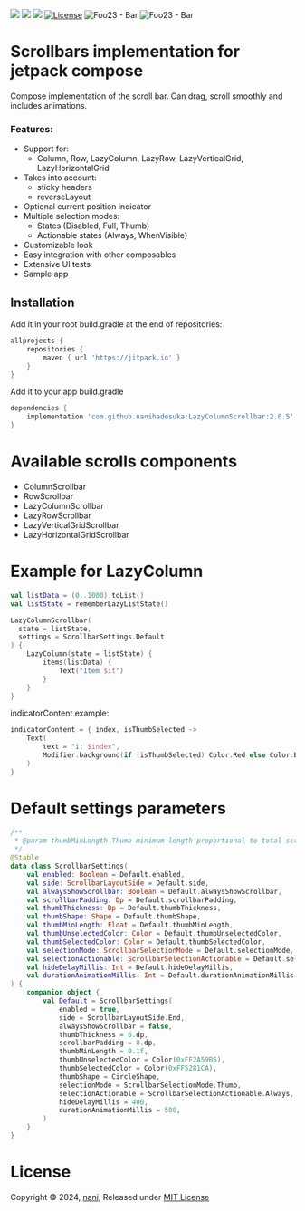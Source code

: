 [![](https://jitpack.io/v/nanihadesuka/LazyColumnScrollbar.svg)](https://jitpack.io/#nanihadesuka/LazyColumnScrollbar)
[![](https://jitpack.io/v/nanihadesuka/LazyColumnScrollbar/month.svg)](https://jitpack.io/#nanihadesuka/LazyColumnScrollbar)
[![](https://github.com/nanihadesuka/LazyColumnScrollbar/actions/workflows/tests.yml/badge.svg?branch=master)](https://github.com/nanihadesuka/LazyColumnScrollbar/commits/master)
[![License](https://img.shields.io/badge/License-MIT-blue)](https://github.com/nanihadesuka/LazyColumnScrollbar/blob/main/LICENSE)
![Foo23 - Bar](https://img.shields.io/badge/Kotlin-1.9.23-339933)
![Foo23 - Bar](https://img.shields.io/badge/Compose_BOM-2024.04.00-339933)

# Scrollbars implementation for jetpack compose

Compose implementation of the scroll bar. Can drag, scroll smoothly and includes animations.

### Features:

- Support for:
    - Column, Row, LazyColumn, LazyRow, LazyVerticalGrid, LazyHorizontalGrid
- Takes into account:
    - sticky headers
    - reverseLayout
- Optional current position indicator
- Multiple selection modes:
    - States (Disabled, Full, Thumb)
    - Actionable states (Always, WhenVisible)
- Customizable look
- Easy integration with other composables
- Extensive UI tests
- Sample app

## Installation

Add it in your root build.gradle at the end of repositories:

```groovy
allprojects {
    repositories {
        maven { url 'https://jitpack.io' }
    }
}
```

Add it to your app build.gradle

```groovy
dependencies {
    implementation 'com.github.nanihadesuka:LazyColumnScrollbar:2.0.5'
}
```

# Available scrolls components
- ColumnScrollbar
- RowScrollbar
- LazyColumnScrollbar
- LazyRowScrollbar
- LazyVerticalGridScrollbar
- LazyHorizontalGridScrollbar

# Example for LazyColumn
```kotlin
val listData = (0..1000).toList()
val listState = rememberLazyListState()

LazyColumnScrollbar(
  state = listState,
  settings = ScrollbarSettings.Default  
) {
    LazyColumn(state = listState) {
        items(listData) {
            Text("Item $it")
        }
    }
}
```

indicatorContent example:

```kotlin
indicatorContent = { index, isThumbSelected ->
    Text(
        text = "i: $index",
        Modifier.background(if (isThumbSelected) Color.Red else Color.Black, CircleShape)
    )
}
```

# Default settings parameters
```kotlin
/**
 * @param thumbMinLength Thumb minimum length proportional to total scrollbar's length (eg: 0.1 -> 10% of total)
 */
@Stable
data class ScrollbarSettings(
    val enabled: Boolean = Default.enabled,
    val side: ScrollbarLayoutSide = Default.side,
    val alwaysShowScrollbar: Boolean = Default.alwaysShowScrollbar,
    val scrollbarPadding: Dp = Default.scrollbarPadding,
    val thumbThickness: Dp = Default.thumbThickness,
    val thumbShape: Shape = Default.thumbShape,
    val thumbMinLength: Float = Default.thumbMinLength,
    val thumbUnselectedColor: Color = Default.thumbUnselectedColor,
    val thumbSelectedColor: Color = Default.thumbSelectedColor,
    val selectionMode: ScrollbarSelectionMode = Default.selectionMode,
    val selectionActionable: ScrollbarSelectionActionable = Default.selectionActionable,
    val hideDelayMillis: Int = Default.hideDelayMillis,
    val durationAnimationMillis: Int = Default.durationAnimationMillis
) {
    companion object {
        val Default = ScrollbarSettings(
            enabled = true,
            side = ScrollbarLayoutSide.End,
            alwaysShowScrollbar = false,
            thumbThickness = 6.dp,
            scrollbarPadding = 8.dp,
            thumbMinLength = 0.1f,
            thumbUnselectedColor = Color(0xFF2A59B6),
            thumbSelectedColor = Color(0xFF5281CA),
            thumbShape = CircleShape,
            selectionMode = ScrollbarSelectionMode.Thumb,
            selectionActionable = ScrollbarSelectionActionable.Always,
            hideDelayMillis = 400,
            durationAnimationMillis = 500,
        )
    }
}
```

# License

Copyright © 2024, [nani](https://github.com/nanihadesuka), Released under [MIT License](LICENSE)
